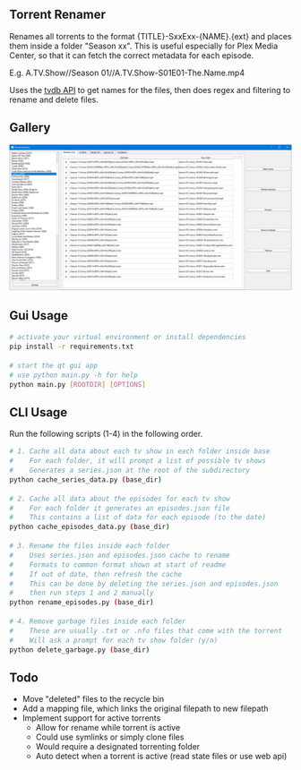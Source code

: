 ## Torrent Renamer
Renames all torrents to the format {TITLE}-SxxExx-{NAME}.{ext} and places them inside a folder "Season xx". This is useful especially for Plex Media Center, so that it can fetch the correct metadata for each episode.

E.g. A.TV.Show//Season 01//A.TV.Show-S01E01-The.Name.mp4

Uses the 
[tvdb API](https://api.thetvdb.com/swagger)
to get names for the files, then does regex and filtering to rename and delete files.

## Gallery
![alt text](docs/window_v1.png "GUI")

## Gui Usage
```bash
# activate your virtual environment or install dependencies
pip install -r requirements.txt

# start the qt gui app
# use python main.py -h for help
python main.py [ROOTDIR] [OPTIONS]
```

## CLI Usage
Run the following scripts (1-4) in the following order.

```bash
# 1. Cache all data about each tv show in each folder inside base
#    For each folder, it will prompt a list of possible tv shows
#    Generates a series.json at the root of the subdirectory
python cache_series_data.py (base_dir)

# 2. Cache all data about the episodes for each tv show
#    For each folder it generates an episodes.json file
#    This contains a list of data for each episode (to the date)
python cache_episodes_data.py (base_dir)

# 3. Rename the files inside each folder
#    Uses series.json and episodes.json cache to rename
#    Formats to common format shown at start of readme
#    If out of date, then refresh the cache
#    This can be done by deleting the series.json and episodes.json 
#    then run steps 1 and 2 manually
python rename_episodes.py (base_dir)

# 4. Remove garbage files inside each folder
#    These are usually .txt or .nfo files that come with the torrent
#    Will ask a prompt for each tv show folder (y/n)
python delete_garbage.py (base_dir)
```

## Todo
- Move "deleted" files to the recycle bin
- Add a mapping file, which links the original filepath to new filepath
- Implement support for active torrents 
  - Allow for rename while torrent is active
  - Could use symlinks or simply clone files
  - Would require a designated torrenting folder
  - Auto detect when a torrent is active (read state files or use web api)